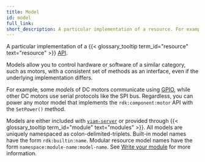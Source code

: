 ```yaml
---
title: Model
id: model
full_link:
short_description: A particular implementation of a resource. For example, UR5e is a model of the arm component API.
---
```


A particular implementation of a {{< glossary_tooltip term_id="resource" text="resource" >}} [API](/dev/reference/apis/).

Models allow you to control hardware or software of a similar category, such as motors, with a consistent set of methods as an interface, even if the underlying implementation differs.

For example, some _models_ of DC motors communicate using [GPIO](/operate/reference/components/board/), while other DC motors use serial protocols like the SPI bus.
Regardless, you can power any motor model that implements the `rdk:component:motor` API with the `SetPower()` method.

Models are either included with [`viam-server`](/operate/reference/viam-server/) or provided through {{< glossary_tooltip term_id="module" text="modules" >}}.
All models are uniquely namespaced as colon-delimited-triplets.
Built-in model names have the form `rdk:builtin:name`.
Modular resource model names have the form `namespace:module-name:model-name`.
See [Write your module](/operate/modules/other-hardware/create-module/#write-your-module) for more information.
